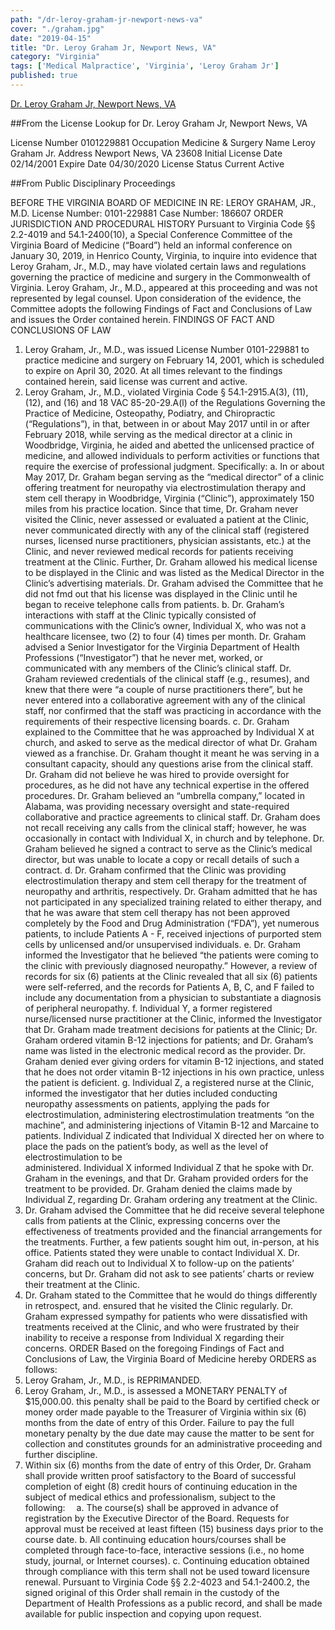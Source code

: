 ```yaml
---
path: "/dr-leroy-graham-jr-newport-news-va"
cover: "./graham.jpg"
date: "2019-04-15"
title: "Dr. Leroy Graham Jr, Newport News, VA"
category: "Virginia"
tags: ['Medical Malpractice', 'Virginia', 'Leroy Graham Jr']
published: true
---
```


[Dr. Leroy Graham Jr, Newport News, VA](./graham.jpg)

##From the License Lookup for Dr. Leroy Graham Jr, Newport News, VA

License Number	0101229881
Occupation	Medicine & Surgery
Name	Leroy Graham Jr.
Address	Newport News, VA 23608
Initial License Date	02/14/2001
Expire Date	04/30/2020
License Status	Current Active

##From Public Disciplinary Proceedings

BEFORE THE VIRGINIA BOARD OF MEDICINE
IN RE:	LEROY GRAHAM, JR., M.D.
License Number:	0101-229881
Case Number:	186607
ORDER
JURISDICTION AND PROCEDURAL HISTORY
Pursuant to Virginia Code §§ 2.2-4019 and 54.1-2400(10), a Special Conference Committee of the Virginia Board of Medicine (“Board”) held an informal conference on January 30, 2019, in Henrico County, Virginia, to inquire into evidence that Leroy Graham, Jr., M.D., may have violated certain laws and regulations governing the practice of medicine and surgery in the Commonwealth of Virginia.
Leroy Graham, Jr., M.D., appeared at this proceeding and was not represented by legal counsel.
Upon consideration of the evidence, the Committee adopts the following Findings of Fact and Conclusions of Law and issues the Order contained herein.
FINDINGS OF FACT AND CONCLUSIONS OF LAW
1.	Leroy Graham, Jr., M.D., was issued License Number 0101-229881 to practice medicine and surgery on February 14, 2001, which is scheduled to expire on April 30, 2020. At all times relevant to the findings contained herein, said license was current and active.
2.	Leroy Graham, Jr., M.D., violated Virginia Code § 54.1-2915.A(3), (11), (12), and (16) and 18 VAC 85-20-29.A(l) of the Regulations Governing the Practice of Medicine, Osteopathy, Podiatry, and Chiropractic (“Regulations”), in that, between in or about May 2017 until in or after February 2018, while serving as the medical director at a clinic in Woodbridge, Virginia, he aided and abetted the unlicensed practice of medicine, and allowed individuals to perform activities or functions that require the exercise of professional judgment. Specifically:
a.	In or about May 2017, Dr. Graham began serving as the “medical director” of a clinic offering treatment for neuropathy via electrostimulation therapy and stem cell therapy in Woodbridge, Virginia (“Clinic”), approximately 150 miles from his practice location. Since that time, Dr. Graham never visited the Clinic, never assessed or evaluated a patient at the Clinic, never communicated directly with any of the clinical staff (registered nurses, licensed nurse practitioners, physician assistants, etc.) at the Clinic, and never reviewed medical records for patients receiving treatment at the Clinic. Further, Dr. Graham allowed his medical license to be displayed in the Clinic and was listed as the Medical Director in the Clinic’s advertising materials. Dr. Graham advised the Committee that he did not fmd out that his license was displayed in the Clinic until he began to receive telephone calls from patients.
b.	Dr. Graham’s interactions with staff at the Clinic typically consisted of communications with the Clinic’s owner, Individual X, who was not a healthcare licensee, two (2) to four (4) times per month. Dr. Graham advised a Senior Investigator for the Virginia Department of Health Professions (“Investigator”) that he never met, worked, or communicated with any members of the Clinic’s clinical staff. Dr. Graham reviewed credentials of the clinical staff (e.g., resumes), and knew that there were “a couple of nurse practitioners there”, but he never entered into a collaborative agreement with any of the clinical staff, nor confirmed that the staff was practicing in accordance with the requirements of their respective licensing boards.
c.	Dr. Graham explained to the Committee that he was approached by Individual X at church, and asked to serve as the medical director of what Dr. Graham viewed as a franchise. Dr. Graham thought it meant he was serving in a consultant capacity, should any questions arise from the clinical staff. Dr. Graham did not believe he was hired to provide oversight for procedures, as he did not have any technical expertise in the offered procedures. Dr. Graham believed an “umbrella company,” located in Alabama, was providing necessary oversight and state-required collaborative and practice agreements to clinical staff. Dr. Graham does not recall receiving any calls from the clinical staff; however, he was occasionally in contact with Individual X, in church and by telephone. Dr. Graham believed he signed a contract to serve as the Clinic’s medical director, but was unable to locate a copy or recall details of such a contract.
d.	Dr. Graham confirmed that the Clinic was providing electrostimulation therapy and stem cell therapy for the treatment of neuropathy and arthritis, respectively. Dr. Graham admitted that he has not participated in any specialized training related to either therapy, and that he was aware that stem cell therapy has not been approved completely by the Food and Drug Administration (“FDA”), yet numerous patients, to include Patients A - F, received injections of purported stem cells by unlicensed and/or unsupervised individuals.
e.	Dr. Graham informed the Investigator that he believed “the patients were coming to the clinic with previously diagnosed neuropathy.” However, a review of records for six (6) patients at the Clinic revealed that all six (6) patients were self-referred, and the records for Patients A, B, C, and F failed to include any documentation from a physician to substantiate a diagnosis of peripheral neuropathy.
f.	Individual Y, a former registered nurse/licensed nurse practitioner at the Clinic, informed the Investigator that Dr. Graham made treatment decisions for patients at the Clinic; Dr. Graham ordered vitamin B-12 injections for patients; and Dr. Graham’s name was listed in the electronic medical record as the provider. Dr. Graham denied ever giving orders for vitamin B-12 injections, and stated that he does not order vitamin B-12 injections in his own practice, unless the patient is deficient.
g.	Individual Z, a registered nurse at the Clinic, informed the investigator that her duties included conducting neuropathy assessments on patients, applying the pads for electrostimulation, administering electrostimulation treatments “on the machine”, and administering injections of Vitamin B-12 and Marcaine to patients. Individual Z indicated that Individual X directed her on where to place the pads on the patient’s body, as well as the level of electrostimulation to be  
administered. Individual X informed Individual Z that he spoke with Dr. Graham in the evenings, and that Dr. Graham provided orders for the treatment to be provided. Dr. Graham denied the claims made by Individual Z, regarding Dr. Graham ordering any treatment at the Clinic.
3.	Dr. Graham advised the Committee that he did receive several telephone calls from patients at the Clinic, expressing concerns over the effectiveness of treatments provided and the financial arrangements for the treatments. Further, a few patients sought him out, in-person, at his office. Patients stated they were unable to contact Individual X. Dr. Graham did reach out to Individual X to follow-up on the patients’ concerns, but Dr. Graham did not ask to see patients’ charts or review their treatment at the Clinic.
4.	Dr. Graham stated to the Committee that he would do things differently in retrospect, and. ensured that he visited the Clinic regularly. Dr. Graham expressed sympathy for patients who were dissatisfied with treatments received at the Clinic, and who were frustrated by their inability to receive a response from Individual X regarding their concerns.
ORDER
Based on the foregoing Findings of Fact and Conclusions of Law, the Virginia Board of Medicine hereby ORDERS as follows:
1.	Leroy Graham, Jr., M.D., is REPRIMANDED.
2.	Leroy Graham, Jr., M.D., is assessed a MONETARY PENALTY of $15,000.00. this penalty shall be paid to the Board by certified check or money order made payable to the Treasurer of Virginia within six (6) months from the date of entry of this Order. Failure to pay the full monetary penalty by the due date may cause the matter to be sent for collection and constitutes grounds for an administrative proceeding and further discipline.
3.	Within six (6) months from the date of entry of this Order, Dr. Graham shall provide written proof satisfactory to the Board of successful completion of eight (8) credit hours of continuing education in the subject of medical ethics and professionalism, subject to the following: 
a.	The course(s) shall be approved in advance of registration by the Executive Director of the Board. Requests for approval must be received at least fifteen (15) business days prior to the course date.
b.	All continuing education hours/courses shall be completed through face-to-face, interactive sessions (i.e., no home study, journal, or Internet courses).
c.	Continuing education obtained through compliance with this term shall not be used toward licensure renewal.
Pursuant to Virginia Code §§ 2.2-4023 and 54.1-2400.2, the signed original of this Order shall remain in the custody of the Department of Health Professions as a public record, and shall be made available for public inspection and copying upon request.